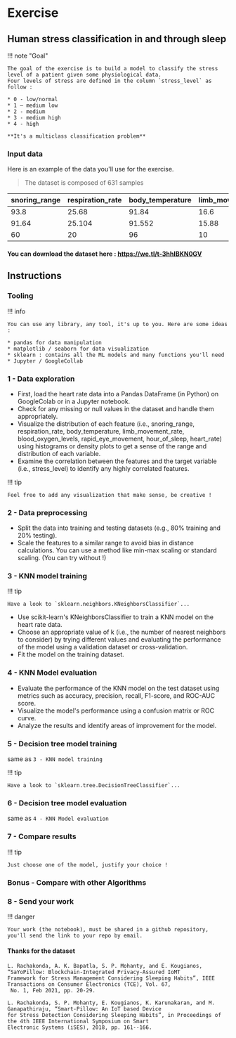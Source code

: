 # Exercise

## Human stress classification in and through sleep

!!! note "Goal"

    
    The goal of the exercise is to build a model to classify the stress level of a patient given some physiological data.
    Four levels of stress are defined in the column `stress_level` as follow : 

    * 0 - low/normal
    * 1 – medium low
    * 2 - medium
    * 3 - medium high
    * 4 - high

    **It's a multiclass classification problem** 


### Input data

Here is an example of the data you'll use for the exercise.
> The dataset is composed of 631 samples

| snoring_range | respiration_rate | body_temperature | limb_movement_rate | blood_oxygen_levels | rapid_eye_movement | hour_of_sleep | heart_rate | stress_level |
|---------------|-----------------|------------------|--------------------|---------------------|--------------------|---------------|------------|--------------|
| 93.8          | 25.68           | 91.84            | 16.6               | 89.84               | 99.6               | 1.84          | 74.2       | 3            |
| 91.64         | 25.104          | 91.552           | 15.88              | 89.552              | 98.88              | 1.552         | 72.76      | 3            |
| 60            | 20              | 96               | 10                 | 95                  | 85                 | 7             | 60         | 1            |


#### You can download the dataset here : https://we.tl/t-3hhIBKN0GV

## Instructions

### Tooling

!!! info

    You can use any library, any tool, it's up to you. Here are some ideas :

    * pandas for data manipulation
    * matplotlib / seaborn for data visualization
    * sklearn : contains all the ML models and many functions you'll need
    * Jupyter / GoogleCollab

### 1 - Data exploration

* First, load the heart rate data into a Pandas DataFrame (in Python) on GoogleColab or in a Jupyter notebook.
* Check for any missing or null values in the dataset and handle them appropriately.
* Visualize the distribution of each feature (i.e., snoring_range, respiration_rate, body_temperature, 
limb_movement_rate, blood_oxygen_levels, rapid_eye_movement, hour_of_sleep, heart_rate) 
using histograms or density plots to get a sense of the range and distribution of each variable.
* Examine the correlation between the features and the target variable (i.e., stress_level) to identify any highly correlated features.

!!! tip 

    Feel free to add any visualization that make sense, be creative !



### 2 - Data preprocessing

* Split the data into training and testing datasets (e.g., 80% training and 20% testing).
* Scale the features to a similar range to avoid bias in distance calculations. You can use a method like 
min-max scaling or standard scaling. (You can try without !)


### 3 - KNN model training
!!! tip
    
    Have a look to `sklearn.neighbors.KNeighborsClassifier`...

* Use scikit-learn's KNeighborsClassifier to train a KNN model on the heart rate data.
* Choose an appropriate value of k (i.e., the number of nearest neighbors to consider) by trying different values and 
evaluating the performance of the model using a validation dataset or cross-validation.
* Fit the model on the training dataset.

### 4 - KNN Model evaluation

* Evaluate the performance of the KNN model on the test dataset using metrics such as accuracy, precision, recall, F1-score, and ROC-AUC score.
* Visualize the model's performance using a confusion matrix or ROC curve.
* Analyze the results and identify areas of improvement for the model.

### 5 - Decision tree model training
same as `3 - KNN model training`

!!! tip

    Have a look to `sklearn.tree.DecisionTreeClassifier`...


### 6 - Decision tree model evaluation
same as `4 - KNN Model evaluation`


### 7 - Compare results
!!! tip 
    
    Just choose one of the model, justify your choice ! 

### Bonus - Compare with other Algorithms

### 8 - Send your work
!!! danger 

    Your work (the notebook), must be shared in a github repository, you'll send the link to your repo by email.


#### Thanks for the dataset

```
L. Rachakonda, A. K. Bapatla, S. P. Mohanty, and E. Kougianos, “SaYoPillow: Blockchain-Integrated Privacy-Assured IoMT 
Framework for Stress Management Considering Sleeping Habits”, IEEE Transactions on Consumer Electronics (TCE), Vol. 67,
 No. 1, Feb 2021, pp. 20-29.

L. Rachakonda, S. P. Mohanty, E. Kougianos, K. Karunakaran, and M. Ganapathiraju, “Smart-Pillow: An IoT based Device 
for Stress Detection Considering Sleeping Habits”, in Proceedings of the 4th IEEE International Symposium on Smart 
Electronic Systems (iSES), 2018, pp. 161--166.
```